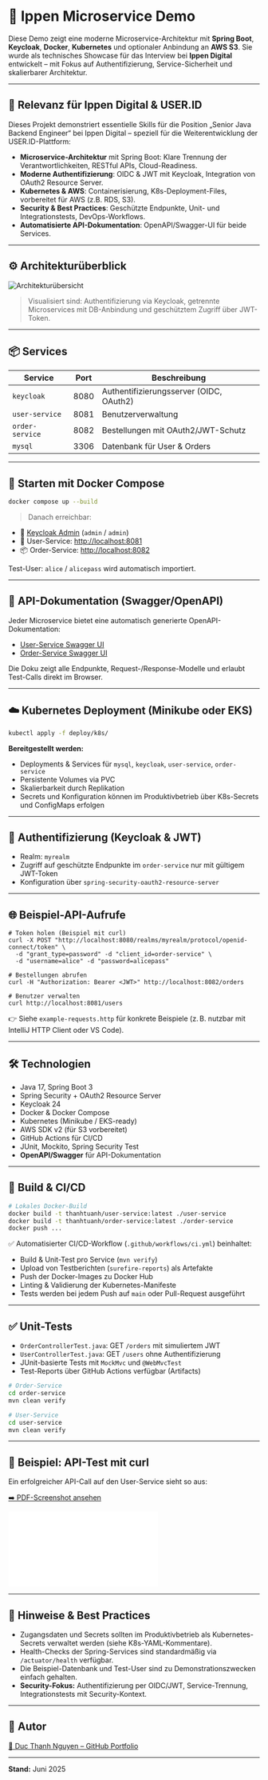 # 🧩 Ippen Microservice Demo

Diese Demo zeigt eine moderne Microservice-Architektur mit **Spring Boot**, **Keycloak**, **Docker**, **Kubernetes** und optionaler Anbindung an **AWS S3**. Sie wurde als technisches Showcase für das Interview bei **Ippen Digital** entwickelt – mit Fokus auf Authentifizierung, Service-Sicherheit und skalierbarer Architektur.

---

## 🎯 Relevanz für Ippen Digital & USER.ID

Dieses Projekt demonstriert essentielle Skills für die Position „Senior Java Backend Engineer“ bei Ippen Digital – speziell für die Weiterentwicklung der USER.ID-Plattform:

- **Microservice-Architektur** mit Spring Boot: Klare Trennung der Verantwortlichkeiten, RESTful APIs, Cloud-Readiness.
- **Moderne Authentifizierung**: OIDC & JWT mit Keycloak, Integration von OAuth2 Resource Server.
- **Kubernetes & AWS**: Containerisierung, K8s-Deployment-Files, vorbereitet für AWS (z.B. RDS, S3).
- **Security & Best Practices**: Geschützte Endpunkte, Unit- und Integrationstests, DevOps-Workflows.
- **Automatisierte API-Dokumentation**: OpenAPI/Swagger-UI für beide Services.

---

## ⚙️ Architekturüberblick

![Architekturübersicht](./docs/architecture.png)

> Visualisiert sind: Authentifizierung via Keycloak, getrennte Microservices mit DB-Anbindung und geschütztem Zugriff über JWT-Token.

---

## 📦 Services

| Service         | Port | Beschreibung                            |
|-----------------|------|------------------------------------------|
| `keycloak`      | 8080 | Authentifizierungsserver (OIDC, OAuth2) |
| `user-service`  | 8081 | Benutzerverwaltung                      |
| `order-service` | 8082 | Bestellungen mit OAuth2/JWT-Schutz      |
| `mysql`         | 3306 | Datenbank für User & Orders             |

---

## 🚀 Starten mit Docker Compose

```bash
docker compose up --build
```

> Danach erreichbar:

* 🔐 [Keycloak Admin](http://localhost:8080) (`admin` / `admin`)
* 👤 User-Service: [http://localhost:8081](http://localhost:8081)
* 📦 Order-Service: [http://localhost:8082](http://localhost:8082)

Test-User: `alice` / `alicepass` wird automatisch importiert.

---

## 📖 API-Dokumentation (Swagger/OpenAPI)

Jeder Microservice bietet eine automatisch generierte OpenAPI-Dokumentation:
- [User-Service Swagger UI](http://localhost:8081/swagger-ui.html)
- [Order-Service Swagger UI](http://localhost:8082/swagger-ui.html)

Die Doku zeigt alle Endpunkte, Request-/Response-Modelle und erlaubt Test-Calls direkt im Browser.

---

## ☁️ Kubernetes Deployment (Minikube oder EKS)

```bash
kubectl apply -f deploy/k8s/
```

**Bereitgestellt werden:**

* Deployments & Services für `mysql`, `keycloak`, `user-service`, `order-service`
* Persistente Volumes via PVC
* Skalierbarkeit durch Replikation
* Secrets und Konfiguration können im Produktivbetrieb über K8s-Secrets und ConfigMaps erfolgen

---

## 🔐 Authentifizierung (Keycloak & JWT)

* Realm: `myrealm`
* Zugriff auf geschützte Endpunkte im `order-service` nur mit gültigem JWT-Token
* Konfiguration über `spring-security-oauth2-resource-server`

---

## 🌐 Beispiel-API-Aufrufe

```http
# Token holen (Beispiel mit curl)
curl -X POST "http://localhost:8080/realms/myrealm/protocol/openid-connect/token" \
  -d "grant_type=password" -d "client_id=order-service" \
  -d "username=alice" -d "password=alicepass"

# Bestellungen abrufen
curl -H "Authorization: Bearer <JWT>" http://localhost:8082/orders

# Benutzer verwalten
curl http://localhost:8081/users
```

👉 Siehe `example-requests.http` für konkrete Beispiele (z. B. nutzbar mit IntelliJ HTTP Client oder VS Code).

---

## 🛠️ Technologien

* Java 17, Spring Boot 3
* Spring Security + OAuth2 Resource Server
* Keycloak 24
* Docker & Docker Compose
* Kubernetes (Minikube / EKS-ready)
* AWS SDK v2 (für S3 vorbereitet)
* GitHub Actions für CI/CD
* JUnit, Mockito, Spring Security Test
* **OpenAPI/Swagger** für API-Dokumentation

---

## 🔁 Build & CI/CD

```bash
# Lokales Docker-Build
docker build -t thanhtuanh/user-service:latest ./user-service
docker build -t thanhtuanh/order-service:latest ./order-service
docker push ...
```

✅ Automatisierter CI/CD-Workflow (`.github/workflows/ci.yml`) beinhaltet:

* Build & Unit-Test pro Service (`mvn verify`)
* Upload von Testberichten (`surefire-reports`) als Artefakte
* Push der Docker-Images zu Docker Hub
* Linting & Validierung der Kubernetes-Manifeste
* Tests werden bei jedem Push auf `main` oder Pull-Request ausgeführt

---

## ✅ Unit-Tests

* `OrderControllerTest.java`: GET `/orders` mit simuliertem JWT
* `UserControllerTest.java`: GET `/users` ohne Authentifizierung
* JUnit-basierte Tests mit `MockMvc` und `@WebMvcTest`
* Test-Reports über GitHub Actions verfügbar (Artifacts)

```bash
# Order-Service
cd order-service
mvn clean verify

# User-Service
cd user-service
mvn clean verify
```

---
## 📸 Beispiel: API-Test mit curl

Ein erfolgreicher API-Call auf den User-Service sieht so aus:

[➡️ PDF-Screenshot ansehen](./docs/curl-users.pdf)

![curl-users](./docs/curl-users.pdf)

---

## 📝 Hinweise & Best Practices

* Zugangsdaten und Secrets sollten im Produktivbetrieb als Kubernetes-Secrets verwaltet werden (siehe K8s-YAML-Kommentare).
* Health-Checks der Spring-Services sind standardmäßig via `/actuator/health` verfügbar.
* Die Beispiel-Datenbank und Test-User sind zu Demonstrationszwecken einfach gehalten.
* **Security-Fokus:** Authentifizierung per OIDC/JWT, Service-Trennung, Integrationstests mit Security-Kontext.

---

## 👤 Autor

[🔗 Duc Thanh Nguyen – GitHub Portfolio](https://github.com/thanhtuanh/bewerbung)

---

**Stand:** Juni 2025